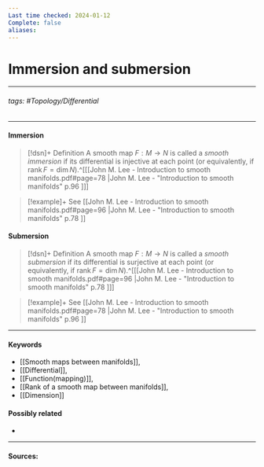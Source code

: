 ```yaml
---
Last time checked: 2024-01-12
Complete: false
aliases:
---
```

# Immersion and submersion
***
###### tags: #Topology/Differential 
***
#### Immersion
>[!dsn]+ Definition
>A smooth map $F:M\to N$ is called a *smooth immersion* if its differential is injective at each point (or equivalently, if $\operatorname{rank}F=\dim N$).^[[[John M. Lee - Introduction to smooth manifolds.pdf#page=78 |John M. Lee - "Introduction to smooth manifolds" p.96 ]]]

>[!example]+
>See [[John M. Lee - Introduction to smooth manifolds.pdf#page=96 |John M. Lee - "Introduction to smooth manifolds" p.78 ]]

#### Submersion
>[!dsn]+ Definition
>A smooth map $F:M\to N$ is called a *smooth submersion* if its differential is surjective at each point (or equivalently, if $\operatorname{rank}F=\dim N$).^[[[John M. Lee - Introduction to smooth manifolds.pdf#page=96 |John M. Lee - "Introduction to smooth manifolds" p.78 ]]]

>[!example]+
>See [[John M. Lee - Introduction to smooth manifolds.pdf#page=78 |John M. Lee - "Introduction to smooth manifolds" p.96 ]]

***
#### Keywords
- [[Smooth maps between manifolds]],
- [[Differential]],
- [[Function(mapping)]],
- [[Rank of a smooth map between manifolds]],
- [[Dimension]]
#### Possibly related
- 
***
#### Sources: